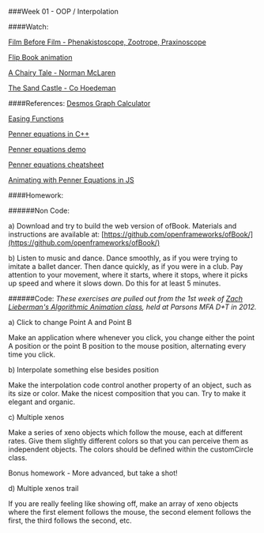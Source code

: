 ###Week 01 - OOP / Interpolation

####Watch:

[Film Before Film - Phenakistoscope, Zootrope, Praxinoscope](https://www.youtube.com/watch?v=r4B3FHHt_k8)

[Flip Book animation](https://www.youtube.com/watch?v=ud8dSDy5lB4)

[A Chairy Tale - Norman McLaren](https://www.youtube.com/watch?v=5XIiWOuDuxc)

[The Sand Castle - Co Hoedeman](https://www.nfb.ca/film/sand_castle/)

####References:
[Desmos Graph Calculator](https://www.desmos.com/calculator)

[Easing Functions](https://gist.github.com/gre/1650294)

[Penner equations in C++](https://github.com/jesusgollonet/ofpennereasing)

[Penner equations demo](http://www.robertpenner.com/easing/easing_demo.html)

[Penner equations cheatsheet](http://hosted.zeh.com.br/tweener/docs/en-us/misc/transitions.html)

[Animating with Penner Equations in JS](http://www.kirupa.com/html5/animating_with_easing_functions_in_javascript.htm)

####Homework:

######Non Code:

a) Download and try to build the web version of ofBook. Materials and instructions are available at: [https://github.com/openframeworks/ofBook/](https://github.com/openframeworks/ofBook/)

b) Listen to music and dance. Dance smoothly, as if you were trying to imitate a ballet dancer. Then dance quickly, as if you were in a club. Pay attention to your movement, where it starts, where it stops, where it picks up speed and where it slows down. Do this for at least 5 minutes.

######Code:
*These exercises are pulled out from the 1st week of [Zach Lieberman's Algorithmic Animation class](), held at Parsons MFA D+T in 2012.*

a) Click to change Point A and Point B

Make an application where whenever you click, you change either the point A position or the point B position to the mouse position, alternating every time you click.

b) Interpolate something else besides position

Make the interpolation code control another property of an object, such as its size or color. Make the nicest composition that you can. Try to make it elegant and organic.

c) Multiple xenos

Make a series of xeno objects which follow the mouse, each at different rates. Give them slightly different colors so that you can perceive them as independent objects. The colors should be defined within the customCircle class.

Bonus homework - More advanced, but take a shot!

d) Multiple xenos trail

If you are really feeling like showing off, make an array of xeno objects where the first element follows the mouse, the second element follows the first, the third follows the second, etc.

